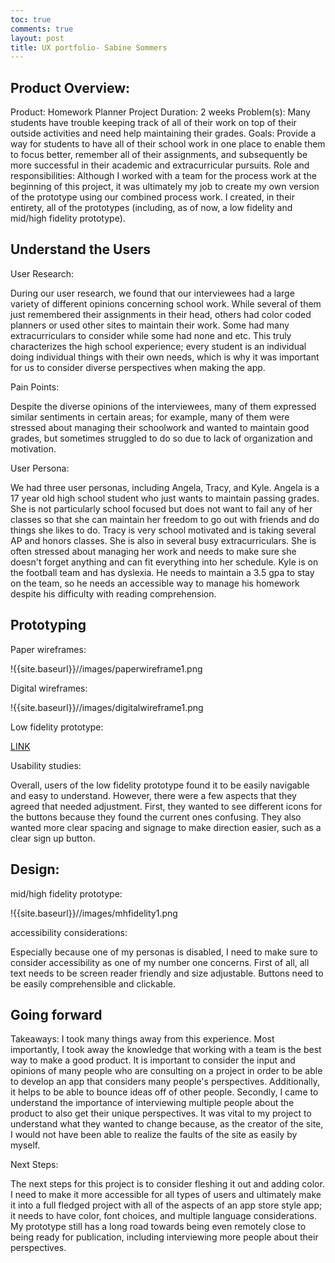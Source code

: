 ```yaml
---
toc: true
comments: true
layout: post
title: UX portfolio- Sabine Sommers
--- 
```


## Product Overview:

Product: Homework Planner
Project Duration: 2 weeks
Problem(s): Many students have trouble keeping track of all of their work on top of their outside activities and need help maintaining their grades.
Goals: Provide a way for students to have all of their school work in one place to enable them to focus better, remember all of their assignments, and subsequently be more successful in their academic and extracurricular pursuits.
Role and responsibilities: Although I worked with a team for the process work at the beginning of this project, it was ultimately my job to create my own version of the prototype using our combined process work. I created, in their entirety, all of the prototypes (including, as of now, a low fidelity and mid/high fidelity prototype).

## Understand the Users

User Research:

During our user research, we found that our interviewees had a large variety of different opinions concerning school work. While several of them just remembered their assignments in their head, others had color coded planners or used other sites to maintain their work. Some had many extracurriculars to consider while some had none and etc. This truly characterizes the high school experience; every student is an individual doing individual things with their own needs, which is why it was important for us to consider diverse perspectives when making the app.

Pain Points:

Despite the diverse opinions of the interviewees, many of them expressed similar sentiments in certain areas; for example, many of them were stressed about managing their schoolwork and wanted to maintain good grades, but sometimes struggled to do so due to lack of organization and motivation.

User Persona:

We had three user personas, including Angela, Tracy, and Kyle. Angela is a 17 year old high school student who just wants to maintain passing grades. She is not particularly school focused but does not want to fail any of her classes so that she can maintain her freedom to go out with friends and do things she likes to do. Tracy is very school motivated and is taking several AP and honors classes. She is also in several busy extracurriculars. She is often stressed about managing her work and needs to make sure she doesn't forget anything and can fit everything into her schedule. Kyle is on the football team and has dyslexia. He needs to maintain a 3.5 gpa to stay on the team, so he needs an accessible way to manage his homework despite his difficulty with reading comprehension. 

## Prototyping

Paper wireframes:

!{{site.baseurl}}//images/paperwireframe1.png

Digital wireframes:

!{{site.baseurl}}//images/digitalwireframe1.png

Low fidelity prototype: 

[LINK](https://www.figma.com/proto/kK3buJw9FXQMi2noh5GLrM/homework-planner?type=design&node-id=2-3&t=IBZPiJXqSoUZKrjA-0&scaling=scale-down&page-id=0%3A1&starting-point-node-id=2%3A3)


Usability studies:

Overall, users of the low fidelity prototype found it to be easily navigable and easy to understand. However, there were a few aspects that they agreed that needed adjustment. First, they wanted to see different icons for the buttons because they found the current ones confusing. They also wanted more clear spacing and signage to make direction easier, such as a clear sign up button. 

## Design:

mid/high fidelity prototype:

!{{site.baseurl}}//images/mhfidelity1.png

accessibility considerations:

Especially because one of my personas is disabled, I need to make sure to consider accessibility as one of my number one concerns. First of all, all text needs to be screen reader friendly and size adjustable. Buttons need to be easily comprehensible and clickable. 

## Going forward

Takeaways: I took many things away from this experience. Most importantly, I took away the knowledge that working with a team is the best way to make a good product. It is important to consider the input and opinions of many people who are consulting on a project in order to be able to develop an app that considers many people's perspectives. Additionally, it helps to be able to bounce ideas off of other people. Secondly, I came to understand the importance of interviewing multiple people about the product to also get their unique perspectives. It was vital to my project to understand what they wanted to change because, as the creator of the site, I would not have been able to realize the faults of the site as easily by myself. 

Next Steps:

The next steps for this project is to consider fleshing it out and adding color. I need to make it more accessible for all types of users and ultimately make it into a full fledged project with all of the aspects of an app store style app; it needs to have color, font choices, and multiple language considerations. My prototype still has a long road towards being even remotely close to being ready for publication, including interviewing more people about their perspectives. 

